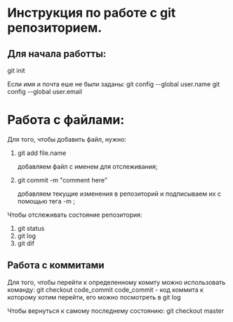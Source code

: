 # Инструкция по работе c git репозиторием.

## Для начала работты:
git init

Если имя и почта еше не были заданы:
git config --global user.name
git config --global user.email


# Работа с файлами:
Для того, чтобы добавить файл, нужно:
1. git add file.name

    добавляем файл с именем для отслеживания;
2. git commit -m "comment here"

    добавляем текущие изменения в репозиторий и
    подписываем их с помощью тега -m ;

Чтобы отслеживать состояние репозитория:
1. git status
2. git log
3. git dif

## Работа с коммитами
Для того, чтобы перейти к определенному комиту
можно использовать команду:
git checkout code_commit
    code_commit - код коммита к которому хотим
    перейти, его можно посмотреть в git log

Чтобы вернуться к самому последнему состоянию:
git checkout master